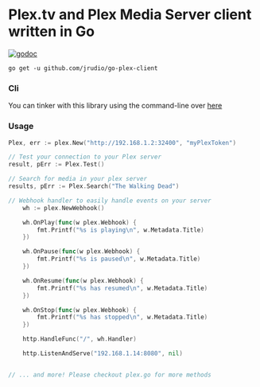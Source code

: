 # Plex.tv and Plex Media Server client written in Go

[![godoc](http://img.shields.io/badge/godoc-reference-blue.svg?style=flat)](https://godoc.org/github.com/jrudio/go-plex-client)

`go get -u github.com/jrudio/go-plex-client`

### Cli

You can tinker with this library using the command-line over [here](./cmd)

### Usage

```Go
Plex, err := plex.New("http://192.168.1.2:32400", "myPlexToken")

// Test your connection to your Plex server
result, pErr := Plex.Test()

// Search for media in your plex server
results, pErr := Plex.Search("The Walking Dead")

// Webhook handler to easily handle events on your server
	wh := plex.NewWebhook()

	wh.OnPlay(func(w plex.Webhook) {
		fmt.Printf("%s is playing\n", w.Metadata.Title)
	})

	wh.OnPause(func(w plex.Webhook) {
		fmt.Printf("%s is paused\n", w.Metadata.Title)
	})

	wh.OnResume(func(w plex.Webhook) {
		fmt.Printf("%s has resumed\n", w.Metadata.Title)
	})

	wh.OnStop(func(w plex.Webhook) {
		fmt.Printf("%s has stopped\n", w.Metadata.Title)
	})

	http.HandleFunc("/", wh.Handler)

	http.ListenAndServe("192.168.1.14:8080", nil)


// ... and more! Please checkout plex.go for more methods
```
